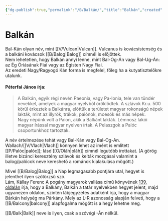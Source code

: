 ```yaml
---
{"dg-publish":true,"permalink":"/B/Balkán/","title":"Balkán","created":"2023-11-09T04:34","updated":"2024-10-23T20:09"}
---
```



# Balkán

Bal-Kán olyan név, mint [[V/Vulcan\|Vulcan]]. Vulcanus is kovácsistenség és a balkáni kovácsok [[B/Balog\|Balog]] címnél is előjöttek.  
Nem lehetetlen, hogy Balkán annyi lenne, mint Bal-Og-Án vagy Bal-Ug-Án: az Ég Óriásának Fiai vagy az Égisten Nagy Fiai.  
Az eredeti Nagy/Ragyogó Kán forma is megfelel, főleg ha a kutyatisztelőkre utalunk.  

#### Péterfai János írja:

> A Balkán, egyik régi nevén Paeonia, vagy Pa-Ionia, tele van tündér nevekkel, amelyek a magyar nyelvből öröklődtek. A szlávok Kr.u. 500 körül érkeztek a Balkánra, előttük a területet magyar rokonságú népek lakták, mint az illyrök, trákok, paiónok, moesök és más népek.  
> Nagy népünk volt a Paion, akik a Balkánt lakták. Lémnosz lakói magyar írással magyar nyelven írtak. A Pelaszgok a Palóc csoportunkhoz tartoztak.  

A név értelmezése tehát vagy Bal-Kán vagy Bal-Og-An. Wallach/[[V/Vlach\|Vlach]] könnyen lehet az imént is említett [[P/Palóc\|palóc]]; lásd [[O/Oláh\|oláh]] címnél legutóbb írottakat. (A görög illetve bizánci keresztény szlávok és kelták mozgásai valamint a balog/palócok neve kereshető a románok kialakulása mögött.)  

Mivel [[B/Balog\|Balog]] a Nap legmagasabb pontjára utal, hegyet is jelenthet ilyen szótörzsű szó.  
Lám, Kállay Ferenc A pogány magyarok vallása című könyvének [139. oldalán](zotero://open-pdf/library/items/DFI47XPY?page=139&annotation=DVWHPKZ2) írja, hogy a Balkány, Balkán a tatár nyelvekben hegyet jelent, majd ugyanezen oldalon, szintén lábjegyzetes adatként írja, hogy a magyar Bárkán helység ma Párkány. Mely az L-R azonosság alapján felveti, hogy a [[B/Balcony\|balcony]] alapfogalma mögött is a hegy lehetne meg.  

[[B/Balk\|Balk]] neve is ilyen, csak a szóvégi -Án nélkül.  